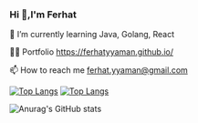 ### Hi 👋,I'm Ferhat



🌱 I’m currently learning Java, Golang, React

👨‍💻 Portfolio https://ferhatyyaman.github.io/

📫 How to reach me ferhat.yyaman@gmail.com



[![Top Langs](https://github-readme-stats.vercel.app/api/top-langs/?username=ferhatyyaman)](https://github.com/anuraghazra/github-readme-stats)
[![Top Langs](https://github-readme-stats.vercel.app/api/top-langs/?username=ferhatyyaman&layout=compact)](https://github.com/anuraghazra/github-readme-stats)


![Anurag's GitHub stats](https://github-readme-stats.vercel.app/api?username=ferhatyyaman&show_icons=true&theme=dark)





